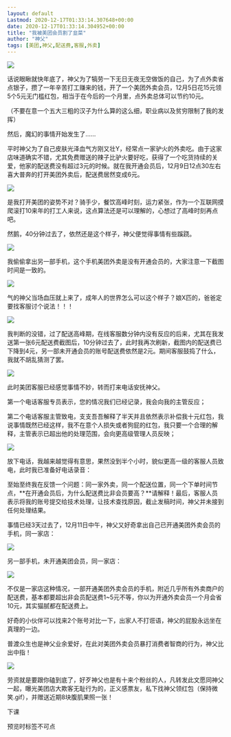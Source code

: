 ```yaml
---
layout: default
Lastmod: 2020-12-17T01:33:14.307648+00:00
date: 2020-12-17T01:33:14.304952+00:00
title: "我被美团会员割了韭菜"
author: "神父"
tags: [美团,神父,配送费,客服,外卖]
---
```


![](https://images.weserv.nl/?url=https%3A//mmbiz.qpic.cn/mmbiz_jpg/xoeD49dSibCsTRCGzu0r64K3pQiarBhQ8FnibXTQElE8pFFt4pRNrIPAlZr17oD0KoE04X5DCS2nE18GrcTj2qPRg/640%3Fwx_fmt%3Djpeg)

  

话说眼瞅就快年底了，神父为了犒劳一下无日无夜无空做饭的自己，为了点外卖省点银子，攒了一年辛苦打工赚来的钱，开了一个美团外卖会员，12月5日花15元领5个5元无门槛红包，相当于在今后的一个月里，点外卖总体可以节约10元。  

  

（不要在意一个五大三粗的汉子为什么算的这么细，职业病以及贫穷限制了我的发挥）

  

然后，魔幻的事情开始发生了……

  

平时神父为了自己皮肤光泽血气方刚又壮Y，经常点一家驴火的外卖吃。由于这家店味道确实不错，尤其免费赠送的辣子比驴火要好吃，获得了一个吃货持续的关爱，他家的配送费没有超过3元的时候。就在我开通会员后，12月9日12点30左右喜大普奔的打开美团外卖后，配送费居然变成6元。  

  

![](https://images.weserv.nl/?url=https%3A//mmbiz.qpic.cn/mmbiz_jpg/xoeD49dSibCsTRCGzu0r64K3pQiarBhQ8FHTrp5eJNRsUhLtleuZ61ddQlrXAqTVfqvCXE5mxzoe0KGodYDT496w/640%3Fwx_fmt%3Djpeg)

  

是我打开美团的姿势不对？骑手少，餐饮高峰时刻，运力紧张，作为一个互联网摸爬滚打10来年的打工人来说，这点算法还是可以理解的，心想过了高峰时刻再点吧。

  

然鹅，40分钟过去了，依然还是这个样子，神父便觉得事情有些蹊跷。

  

![](https://images.weserv.nl/?url=https%3A//mmbiz.qpic.cn/mmbiz_png/xoeD49dSibCsTRCGzu0r64K3pQiarBhQ8F8hklXTd3WF80zBP0rjIaAWno8KmktjepuRWAgWQAt3gVCAq5Gw81lA/640%3Fwx_fmt%3Dpng)

  

我偷偷拿出另一部手机，这个手机美团外卖是没有开通会员的，大家注意一下截图时间是一致的。  

  

![](https://images.weserv.nl/?url=https%3A//mmbiz.qpic.cn/mmbiz_png/xoeD49dSibCsTRCGzu0r64K3pQiarBhQ8FcddzubPbM4mMCuBv9YAujAcPLmG5ibDfKs2F5SwH4pJ72LJDjfrh80g/640%3Fwx_fmt%3Dpng)

  

气的神父当场血压就上来了，成年人的世界怎么可以这个样子？娘X匹的，爸爸定要找客服讨个说法！！！  

  

![](https://images.weserv.nl/?url=https%3A//mmbiz.qpic.cn/mmbiz_png/xoeD49dSibCsTRCGzu0r64K3pQiarBhQ8Fl93MeNMsN3lvn7IjxBeh80qFvaicTmibPQ4bawSsM17Hm67N6wHSoSZQ/640%3Fwx_fmt%3Dpng)

  

我判断的没错，过了配送高峰期，在线客服数分钟内没有反应的后来，尤其在我发送第一张6元配送费截图后，10分钟过去了，此时我再次刷新，截图内的配送费已下降到4元，另一部未开通会员的账号配送费依然是2元。期间客服鼓捣了什么，我就不胡乱猜测了罢。

  

![](https://images.weserv.nl/?url=https%3A//mmbiz.qpic.cn/mmbiz_png/xoeD49dSibCsTRCGzu0r64K3pQiarBhQ8FdN8vfhNS25EqAMNtjuE6da4C2dJFiaAXB5cHFQ21zbaboqllaKMpkDQ/640%3Fwx_fmt%3Dpng)

  

此时美团客服已经感觉事情不妙，转而打来电话安抚神父。  

  

第一个电话客服专员表示，您的情况我们已经记录，我会向我的主管反应；

  

第二个电话客服主管致电，支支吾吾解释了半天并且依然表示补偿我十元红包，我说事情既然已经这样，我不在意个人损失或者狗屁的红包，我只要一个合理的解释，主管表示已超出他的处理范围，会向更高级管理人员反映；

  

![](https://images.weserv.nl/?url=https%3A//mmbiz.qpic.cn/mmbiz_jpg/xoeD49dSibCsTRCGzu0r64K3pQiarBhQ8FfPrqEwjkDyyYj7cLB9T0OmMQUY2mAxUyu8pnHGwdlic0cibJ813c4mxg/640%3Fwx_fmt%3Djpeg)

  

放下电话，我越来越觉得有意思，果然没到半个小时，貌似更高一级的客服人员致电，此时我已准备好电话录音：  

至始至终我在反馈一个问题：同一家外卖，同一个配送位置，同一个下单时间节点，**在开通会员后，为什么配送费比非会员要高？**请解释！最后，客服人员表示将我的账号提交给技术处理，让技术查找原因，截止发稿时间，神父并未接到任何处理结果。  

  

事情已经3天过去了，12月11日中午，神父又好奇拿出自己已开通美团外卖会员的手机，同一家店：  

  

![](https://images.weserv.nl/?url=https%3A//mmbiz.qpic.cn/mmbiz_png/xoeD49dSibCsTRCGzu0r64K3pQiarBhQ8FCyueZurVqQpWtacMtpicVUgOhicrLs8AwNDqZ0SffwT78MN8ZsgBHWrQ/640%3Fwx_fmt%3Dpng)

  

另一部手机，未开通美团会员，同一家店：

  

![](https://images.weserv.nl/?url=https%3A//mmbiz.qpic.cn/mmbiz_jpg/xoeD49dSibCsTRCGzu0r64K3pQiarBhQ8Fib78vmISs34hpFkk6HxSXpLobluab7ccf3sYicZjCkricUcE94xMD9bMg/640%3Fwx_fmt%3Djpeg)

  

不仅是一家店这种情况，一部开通美团外卖会员的手机，附近几乎所有外卖商户的配送费，基本都要超出非会员配送费1~5元不等，你以为开通外卖会员一个月会省10元，其实猫腻都在配送费上。

  

好奇的小伙伴可以找来2个账号对比一下，出家人不打诳语，神父的屁股永远坐在真理的一边。

  

普渡众生也是神父业余爱好，在此对美团外卖会员暴打消费者智商的行为，神父比出中指！

![](https://images.weserv.nl/?url=https%3A//mmbiz.qpic.cn/mmbiz_jpg/xoeD49dSibCsTRCGzu0r64K3pQiarBhQ8FmJqnLkfGNoYglUgCnnvodaMZIL1MicWdwpYAvgW150TCtCm4pQPFQZA/640%3Fwx_fmt%3Djpeg)

  

劳资就是要跟你磕到底了，好歹神父也是有十来个粉丝的人，凡转发此文愿同神父一起，曝光美团店大欺客无耻行为的，正义感票友，私下找神父领红包（保持微笑.gif），并赠送近期8块腹肌果照一张！

  

下课

预览时标签不可点

